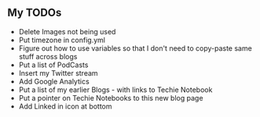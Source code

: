 ## My TODOs

+ Delete Images not being used
+ Put timezone in config.yml
+ Figure out how to use variables so that I don't need to copy-paste same stuff across blogs
+ Put a list of PodCasts
+ Insert my Twitter stream
+ Add Google Analytics
+ Put a list of my earlier Blogs - with links to Techie Notebook
+ Put a pointer on Techie Notebooks to this new blog page
+ Add Linked in icon at bottom
